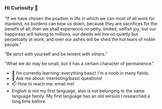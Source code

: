 ### Hi Curiosity 🤗

<!--
**qianxliu/qianxliu** is a ✨ _special_ ✨ repository because its `README.md` (this file) appears on your GitHub profile.

Here are some ideas to get you started:

- 🔭 I’m currently working on ...
- 🌱 I’m currently learning ...
- 👯 I’m looking to collaborate on ...
- 🤔 I’m looking for help with ...
- 💬 Ask me about ...
- 📫 How to reach me: ...
- 😄 Pronouns: ...
-->

“If we have chosen the position in life in which we can most of all work for mankind, no burdens can bow us down, because they are sacrifices for the benefit of all; then we shall experience no petty, limited, selfish joy, but our happiness will belong to millions, our deeds will live on quietly but perpetually at work, and over our ashes will be shed the hot tears of noble people.”

“Be strict with yourself and be lenient with others.”

"What we do may be small, but it has a certain character of permanence."

- 🌱 I’m currently learning: everything basic! I'm a noob in many fields.
- 💬 Ask me about: interesting/basic questions!
- 📫 How to reach me: email me!
- English is not my first language, also is not belonging to the same language family. My first language has an old version I researched a long time before. 
